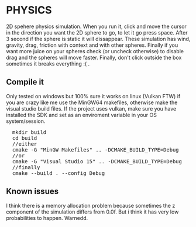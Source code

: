 # PHYSICS
2D spehere physics simulation. When you run it, click and move the cursor in the direction you want the 2D sphere to go, to let it go press space. After 3 second if the sphere is static it will dissappear. These simulation has wind, gravity, drag, friction with context and with other spheres. Finally if you want more juice on your spheres check (or uncheck otherwise) to disable drag and the spheres will move faster. Finally, don't click outside the box sometimes it breaks everything :( . 
## Compile it
Only tested on windows but 100% sure it works on linux (Vulkan FTW)
if you are crazy like me use the MinGW64 makefiles, otherwise make the visual studio build files.
If the project uses vulkan, make sure you have installed the SDK and set as an enviroment variable in your OS system/session.
<pre>
  mkdir build
  cd build
  //either
  cmake -G "MinGW Makefiles" .. -DCMAKE_BUILD_TYPE=Debug
  //or
  cmake -G "Visual Studio 15" .. -DCMAKE_BUILD_TYPE=Debug
  //finally
  cmake --build . --config Debug
</pre>
## Known issues
I think there is a memory allocation problem because sometimes the z component of the simulation differs from 0.0f. But i think it has very low probabilities to happen. Warnedd.
